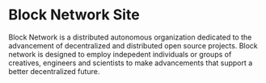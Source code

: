 # Block Network Site

Block Network is a distributed autonomous organization dedicated to the advancement of decentralized and distributed open source projects. Block network is designed to employ indepedent individuals or groups of creatives, engineers and scientists to make advancements that support a better decentralized future. 
